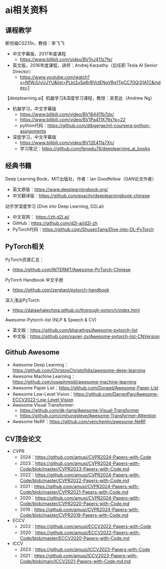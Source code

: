 # ai相关资料

## 课程教学

斯坦福CS231n，教授：李飞飞

* 中文字幕版，2017年度课程
    * https://www.bilibili.com/video/BV1nJ411z7fe/
* 英文版，2016年度课程，讲师：Andrej Karpathy（后任职 Tesla Al Senior Director）
    * https://www.youtube.com/watch?v=NfWJUyUJYU&list=PLkt2uSq6rBVctENoVBg1TpCC70Qi31A|C&index=1



【deeplearning.ai】机器学习&深度学习课程，教授：吴恩达（Andrew Ng）
* 机器学习，中文字幕版
    * https://www.bilibili.com/video/BV164411b7dx/
    *   https://www.bilibili.com/video/BV1Pa411X76s?p=22
    *   python代码：https://github.com/dibgerge/ml-coursera-python-assignments
* 深度学习，中文字幕版
    * https://www.bilibili.com/video/BV12E411a7Xn/
    * 学习笔记：https://github.com/fenqdu78/deeplearning_ai_books



## 经典书籍

Deep Learning Book，MIT出版社，作者：lan Goodfellow（GAN论文作者）

* 英文原版：https://www.deeplearningbook.org/
* 中文翻译版：https://github.com/exacity/deeplearningbook-chinese



动手学深度学习
(Dive into Deep Learning, D2Lai)

*  中文官网： https://zh.d2l.ai/
*   GitHub：https://github.com/d2l-ai/d2l-zh
*   PyTorch代码：https://github.com/ShusenTang/Dive-into-DL-PyTorch



## PyTorch相关

PyTorch资源汇总：

* https://github.com/INTERMT/Awesome-PyTorch-Chinese



PyTorch Handbook 中文手册

* https://github.com/zergtant/pytorch-handbook



深入浅出PyTorch

* https://datawhalechina.github.io/thorough-pytorch/index.html



Awesome-Pytorch-list (NLP & Speech & CV)

* 英文版：https://github.com/bharathgs/Awesome-pytorch-list
* 中文版：https://github.com/xavier-zy/Awesome-pytorch-list-CNVersion



## Github Awesome

*   Awesome Deep Learning：https://github.com/ChristosChristofidis/awesome-deep-learning
*   Awesome Machine Learning：https://github.com/josephmisiti/awesome-machine-learning
*   Awesome Paper List：https://github.com/Doragd/Awesome-Paper-List
*   Awesome Low-Level Vision：https://github.com/DarrenPan/Awesome-ECCV2022-Low-Level-Vision
*   Awesome Visual Transformer:
    *  https://github.com/dk-liang/Awesome-Visual-Transformer
    *   https://github.com/cmhungsteve/Awesome-Transformer-Attention
*   Awesome NeRF：https://github.com/yenchenlin/awesome-NeRF



## CV顶会论文

* CVPR
  * 2024：https://github.com/amusi/CVPR2024-Papers-with-Code
  * 2023：https://github.com/amusi/CVPR2024-Papers-with-Code/blob/master/CVPR2023-Papers-with-Code.md
  * 2022：https://github.com/amusi/CVPR2024-Papers-with-Code/blob/master/CVPR2022-Papers-with-Code.md
  * 2021：https://github.com/amusi/CVPR2024-Papers-with-Code/blob/master/CVPR2021-Papers-with-Code.md
  * 2020：https://github.com/amusi/CVPR2024-Papers-with-Code/blob/master/CVPR2020-Papers-with-Code.md
  * 2019：https://github.com/amusi/CVPR2024-Papers-with-Code/blob/master/CVPR2019-Papers-with-Code.md
* ECCV
  * 2022：https://github.com/amusi/ECCV2022-Papers-with-Code
  * 2020：https://github.com/amusi/ECCV2022-Papers-with-Code/blob/master/ECCV2020-Papers-with-Code.md
* ICCV
  * 2023：https://github.com/amusi/ICCV2023-Papers-with-Code
  * 2021：https://github.com/amusi/ICCV2023-Papers-with-Code/blob/main/ICCV2021-Papers-with-Code.md.md
